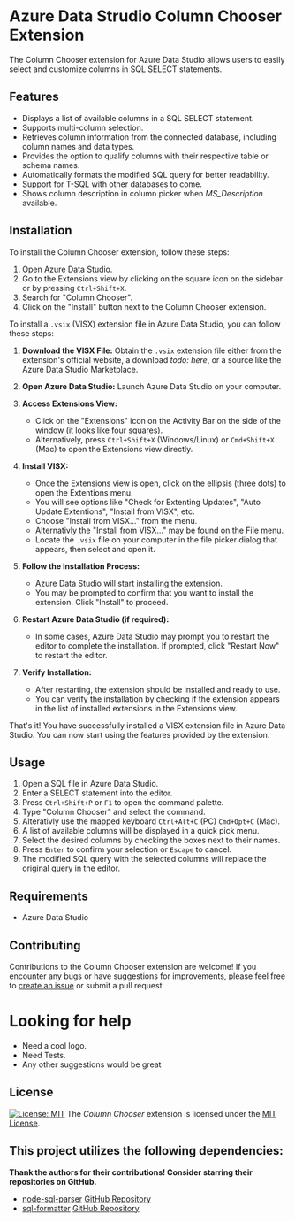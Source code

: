 # Azure Data Strudio Column Chooser Extension
The Column Chooser extension for Azure Data Studio allows users to easily select and customize columns in SQL SELECT statements.

## Features
- Displays a list of available columns in a SQL SELECT statement.
- Supports multi-column selection.
- Retrieves column information from the connected database, including column names and data types.
- Provides the option to qualify columns with their respective table or schema names.
- Automatically formats the modified SQL query for better readability.
- Support for T-SQL with other databases to come.
- Shows column description in column picker when *MS_Description* available.

## Installation
To install the Column Chooser extension, follow these steps:
1. Open Azure Data Studio.
2. Go to the Extensions view by clicking on the square icon on the sidebar or by pressing `Ctrl+Shift+X`.
3. Search for "Column Chooser".
4. Click on the "Install" button next to the Column Chooser extension.

To install a `.vsix` (VISX) extension file in Azure Data Studio, you can follow these steps:
1. **Download the VISX File:**
   Obtain the `.vsix` extension file either from the extension's official website, a download *todo: here*, or a source like the Azure Data Studio Marketplace.

2. **Open Azure Data Studio:**
   Launch Azure Data Studio on your computer.

3. **Access Extensions View:**
   - Click on the "Extensions" icon on the Activity Bar on the side of the window (it looks like four squares).
   - Alternatively, press `Ctrl+Shift+X` (Windows/Linux) or `Cmd+Shift+X` (Mac) to open the Extensions view directly.

4. **Install VISX:**
   - Once the Extensions view is open, click on the ellipsis (three dots) to open the Extentions menu.
   - You will see options like "Check for Extenting Updates", "Auto Update Extentions", "Install from VISX", etc.
   - Choose "Install from VISX..." from the menu.
   - Alternativly the "Install from VISX..." may be found on the File menu.
   - Locate the `.vsix` file on your computer in the file picker dialog that appears, then select and open it.

5. **Follow the Installation Process:**
   - Azure Data Studio will start installing the extension.
   - You may be prompted to confirm that you want to install the extension. Click "Install" to proceed.

6. **Restart Azure Data Studio (if required):**
   - In some cases, Azure Data Studio may prompt you to restart the editor to complete the installation. If prompted, click "Restart Now" to restart the editor.

7. **Verify Installation:**
   - After restarting, the extension should be installed and ready to use.
   - You can verify the installation by checking if the extension appears in the list of installed extensions in the Extensions view.

That's it! You have successfully installed a VISX extension file in Azure Data Studio. You can now start using the features provided by the extension.

## Usage
1. Open a SQL file in Azure Data Studio.
2. Enter a SELECT statement into the editor.
3. Press `Ctrl+Shift+P` or `F1` to open the command palette.
4. Type "Column Chooser" and select the command.
5. Alterativly use the mapped keyboard `Ctrl+Alt+C` (PC) `Cmd+Opt+C` (Mac).
6. A list of available columns will be displayed in a quick pick menu.
7. Select the desired columns by checking the boxes next to their names.
8. Press `Enter` to confirm your selection or `Escape` to cancel.
9. The modified SQL query with the selected columns will replace the original query in the editor.

## Requirements
- Azure Data Studio

## Contributing
Contributions to the Column Chooser extension are welcome! If you encounter any bugs or have suggestions for improvements, please feel free to [create an issue](https://github.com/ssta604/ads-column-chooser/issues) or submit a pull request.

# Looking for help
- Need a cool logo.
- Need Tests.
- Any other suggestions would be great

## License
[![License: MIT](https://img.shields.io/badge/License-MIT-yellow.svg)](LICENSE.md)
The *Column Chooser* extension is licensed under the [MIT License](LICENSE.md).

## This project utilizes the following dependencies:
  **Thank the authors for their contributions! Consider starring their repositories on GitHub.**
- [node-sql-parser](https://www.npmjs.com/package/node-sql-parser) [GitHub Repository](https://github.com/YourOrganization/node-sql-parser)
- [sql-formatter](https://www.npmjs.com/package/sql-formatter) [GitHub Repository](https://github.com/YourOrganization/sql-formatter)
  